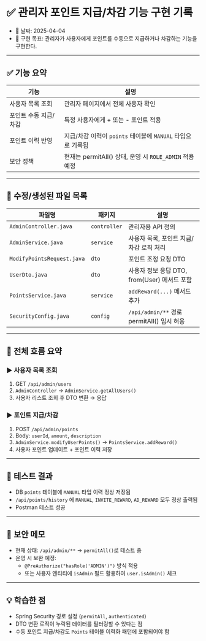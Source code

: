 # ✅ 관리자 포인트 지급/차감 기능 구현 기록

- 📅 날짜: 2025-04-04
- 🔧 구현 목표: 관리자가 사용자에게 포인트를 수동으로 지급하거나 차감하는 기능을 구현한다.

---

## ✅ 기능 요약

| 기능 | 설명 |
|------|------|
| 사용자 목록 조회 | 관리자 페이지에서 전체 사용자 확인 |
| 포인트 수동 지급/차감 | 특정 사용자에게 + 또는 - 포인트 적용 |
| 포인트 이력 반영 | 지급/차감 이력이 `points` 테이블에 `MANUAL` 타입으로 기록됨 |
| 보안 정책 | 현재는 permitAll() 상태, 운영 시 `ROLE_ADMIN` 적용 예정 |

---

## 📁 수정/생성된 파일 목록

| 파일명 | 패키지 | 설명 |
|--------|--------|------|
| `AdminController.java` | `controller` | 관리자용 API 정의 |
| `AdminService.java` | `service` | 사용자 목록, 포인트 지급/차감 로직 처리 |
| `ModifyPointsRequest.java` | `dto` | 포인트 조정 요청 DTO |
| `UserDto.java` | `dto` | 사용자 정보 응답 DTO, from(User) 메서드 포함 |
| `PointsService.java` | `service` | `addReward(...)` 메서드 추가 |
| `SecurityConfig.java` | `config` | `/api/admin/**` 경로 permitAll() 임시 허용 |

---

## 🔄 전체 흐름 요약

### ▶ 사용자 목록 조회

1. GET `/api/admin/users`
2. `AdminController` → `AdminService.getAllUsers()`
3. 사용자 리스트 조회 후 DTO 변환 → 응답

### ▶ 포인트 지급/차감

1. POST `/api/admin/points`
2. Body: `userId`, `amount`, `description`
3. `AdminService.modifyUserPoints()` → `PointsService.addReward()`
4. 사용자 포인트 업데이트 + 포인트 이력 저장

---

## 🧪 테스트 결과

- DB `points` 테이블에 `MANUAL` 타입 이력 정상 저장됨
- `/api/points/history` 에 `MANUAL`, `INVITE_REWARD`, `AD_REWARD` 모두 정상 출력됨
- Postman 테스트 성공

---

## 🔐 보안 메모

- 현재 상태: `/api/admin/**` → `permitAll()`로 테스트 중
- 운영 시 보완 예정:
  - `@PreAuthorize("hasRole('ADMIN')")` 방식 적용
  - 또는 사용자 엔티티에 `isAdmin` 필드 활용하여 `user.isAdmin()` 체크

---

## 💡 학습한 점

- Spring Security 경로 설정 (`permitAll`, `authenticated`)
- DTO 변환 로직이 누락된 데이터를 필터링할 수 있다는 점
- 수동 포인트 지급/차감도 `Points` 테이블 이력화 패턴에 포함되어야 함
